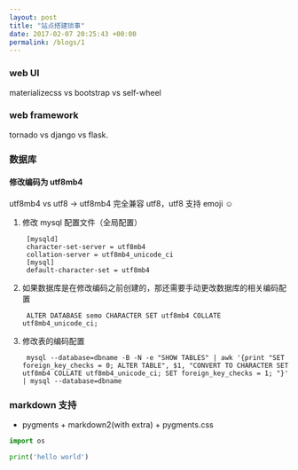 ```yaml
---
layout: post
title: "站点搭建琐事"
date: 2017-02-07 20:25:43 +00:00
permalink: /blogs/1
---
```

### web UI

materializecss vs bootstrap vs self-wheel

### web framework

tornado vs django vs flask.

### 数据库

#### 修改编码为 utf8mb4

utf8mb4 vs utf8 -> utf8mb4 完全兼容 utf8，utf8 支持 emoji ☺️

1. 修改 mysql 配置文件（全局配置）

    
        [mysqld]
        character-set-server = utf8mb4
        collation-server = utf8mb4_unicode_ci
        [mysql]
        default-character-set = utf8mb4


2. 如果数据库是在修改编码之前创建的，那还需要手动更改数据库的相关编码配置

        ALTER DATABASE semo CHARACTER SET utf8mb4 COLLATE utf8mb4_unicode_ci;

3. 修改表的编码配置

        mysql --database=dbname -B -N -e "SHOW TABLES" | awk '{print "SET foreign_key_checks = 0; ALTER TABLE", $1, "CONVERT TO CHARACTER SET utf8mb4 COLLATE utf8mb4_unicode_ci; SET foreign_key_checks = 1; "}' | mysql --database=dbname

### markdown 支持

- pygments + markdown2(with extra)  + pygments.css

```python
import os

print('hello world')
```